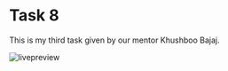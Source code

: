 # Task 8

This is my third task given by our mentor Khushboo Bajaj.

![livepreview](https://github.com/AnirudhHada001/Project-8/assets/155875737/220312f6-679e-4221-8379-8bda1f76b777)
